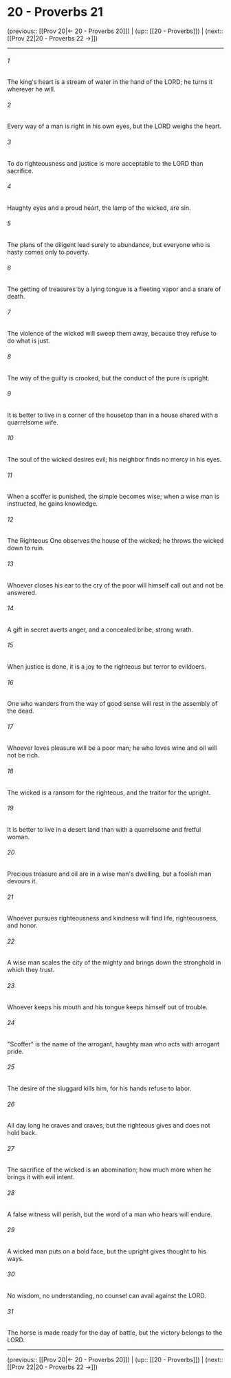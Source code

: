 # 20 - Proverbs 21

(previous:: [[Prov 20|← 20 - Proverbs 20]]) | (up:: [[20 - Proverbs]]) | (next:: [[Prov 22|20 - Proverbs 22 →]])

***


###### 1 
The king's heart is a stream of water in the hand of the LORD; he turns it wherever he will. 

###### 2 
Every way of a man is right in his own eyes, but the LORD weighs the heart. 

###### 3 
To do righteousness and justice is more acceptable to the LORD than sacrifice. 

###### 4 
Haughty eyes and a proud heart, the lamp of the wicked, are sin. 

###### 5 
The plans of the diligent lead surely to abundance, but everyone who is hasty comes only to poverty. 

###### 6 
The getting of treasures by a lying tongue is a fleeting vapor and a snare of death. 

###### 7 
The violence of the wicked will sweep them away, because they refuse to do what is just. 

###### 8 
The way of the guilty is crooked, but the conduct of the pure is upright. 

###### 9 
It is better to live in a corner of the housetop than in a house shared with a quarrelsome wife. 

###### 10 
The soul of the wicked desires evil; his neighbor finds no mercy in his eyes. 

###### 11 
When a scoffer is punished, the simple becomes wise; when a wise man is instructed, he gains knowledge. 

###### 12 
The Righteous One observes the house of the wicked; he throws the wicked down to ruin. 

###### 13 
Whoever closes his ear to the cry of the poor will himself call out and not be answered. 

###### 14 
A gift in secret averts anger, and a concealed bribe, strong wrath. 

###### 15 
When justice is done, it is a joy to the righteous but terror to evildoers. 

###### 16 
One who wanders from the way of good sense will rest in the assembly of the dead. 

###### 17 
Whoever loves pleasure will be a poor man; he who loves wine and oil will not be rich. 

###### 18 
The wicked is a ransom for the righteous, and the traitor for the upright. 

###### 19 
It is better to live in a desert land than with a quarrelsome and fretful woman. 

###### 20 
Precious treasure and oil are in a wise man's dwelling, but a foolish man devours it. 

###### 21 
Whoever pursues righteousness and kindness will find life, righteousness, and honor. 

###### 22 
A wise man scales the city of the mighty and brings down the stronghold in which they trust. 

###### 23 
Whoever keeps his mouth and his tongue keeps himself out of trouble. 

###### 24 
"Scoffer" is the name of the arrogant, haughty man who acts with arrogant pride. 

###### 25 
The desire of the sluggard kills him, for his hands refuse to labor. 

###### 26 
All day long he craves and craves, but the righteous gives and does not hold back. 

###### 27 
The sacrifice of the wicked is an abomination; how much more when he brings it with evil intent. 

###### 28 
A false witness will perish, but the word of a man who hears will endure. 

###### 29 
A wicked man puts on a bold face, but the upright gives thought to his ways. 

###### 30 
No wisdom, no understanding, no counsel can avail against the LORD. 

###### 31 
The horse is made ready for the day of battle, but the victory belongs to the LORD.

***

(previous:: [[Prov 20|← 20 - Proverbs 20]]) | (up:: [[20 - Proverbs]]) | (next:: [[Prov 22|20 - Proverbs 22 →]])
